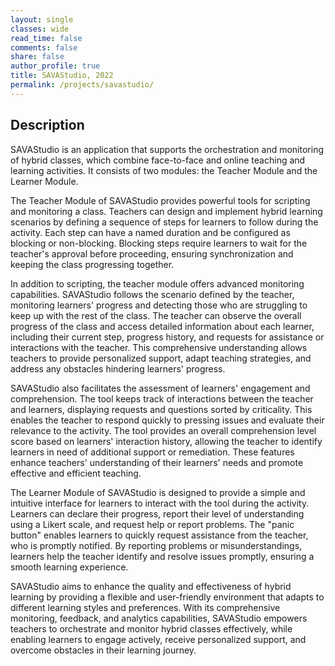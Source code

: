 ```yaml
---
layout: single
classes: wide
read_time: false
comments: false
share: false
author_profile: true
title: SAVAStudio, 2022
permalink: /projects/savastudio/
---
```


## Description

SAVAStudio is an application that supports the orchestration and monitoring of hybrid classes, which combine face-to-face and online teaching and learning activities. It consists of two modules: the Teacher Module and the Learner Module.

The Teacher Module of SAVAStudio provides powerful tools for scripting and monitoring a class. Teachers can design and implement hybrid learning scenarios by defining a sequence of steps for learners to follow during the activity. Each step can have a named duration and be configured as blocking or non-blocking. Blocking steps require learners to wait for the teacher's approval before proceeding, ensuring synchronization and keeping the class progressing together.

In addition to scripting, the teacher module offers advanced monitoring capabilities. SAVAStudio follows the scenario defined by the teacher, monitoring learners' progress and detecting those who are struggling to keep up with the rest of the class. The teacher can observe the overall progress of the class and access detailed information about each learner, including their current step, progress history, and requests for assistance or interactions with the teacher. This comprehensive understanding allows teachers to provide personalized support, adapt teaching strategies, and address any obstacles hindering learners' progress.

SAVAStudio also facilitates the assessment of learners' engagement and comprehension. The tool keeps track of interactions between the teacher and learners, displaying requests and questions sorted by criticality. This enables the teacher to respond quickly to pressing issues and evaluate their relevance to the activity. The tool provides an overall comprehension level score based on learners' interaction history, allowing the teacher to identify learners in need of additional support or remediation. These features enhance teachers' understanding of their learners' needs and promote effective and efficient teaching.

The Learner Module of SAVAStudio is designed to provide a simple and intuitive interface for learners to interact with the tool during the activity. Learners can declare their progress, report their level of understanding using a Likert scale, and request help or report problems. The "panic button" enables learners to quickly request assistance from the teacher, who is promptly notified. By reporting problems or misunderstandings, learners help the teacher identify and resolve issues promptly, ensuring a smooth learning experience.

SAVAStudio aims to enhance the quality and effectiveness of hybrid learning by providing a flexible and user-friendly environment that adapts to different learning styles and preferences. With its comprehensive monitoring, feedback, and analytics capabilities, SAVAStudio empowers teachers to orchestrate and monitor hybrid classes effectively, while enabling learners to engage actively, receive personalized support, and overcome obstacles in their learning journey.
